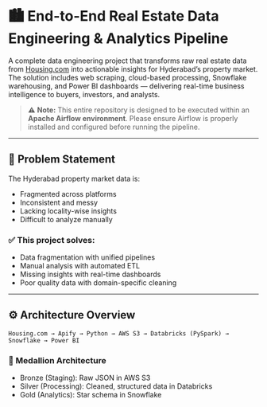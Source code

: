 
# 🏙️ End-to-End Real Estate Data Engineering & Analytics Pipeline

A complete data engineering project that transforms raw real estate data from [Housing.com](https://housing.com) into actionable insights for Hyderabad’s property market. The solution includes web scraping, cloud-based processing, Snowflake warehousing, and Power BI dashboards — delivering real-time business intelligence to buyers, investors, and analysts.

> ⚠️ **Note:** This entire repository is designed to be executed within an **Apache Airflow environment**. Please ensure Airflow is properly installed and configured before running the pipeline.


---

## 📌 Problem Statement

The Hyderabad property market data is:
- Fragmented across platforms
- Inconsistent and messy
- Lacking locality-wise insights
- Difficult to analyze manually

### ✅ This project solves:
- Data fragmentation with unified pipelines  
- Manual analysis with automated ETL  
- Missing insights with real-time dashboards  
- Poor quality data with domain-specific cleaning  

---

## ⚙️ Architecture Overview

```text
Housing.com → Apify → Python → AWS S3 → Databricks (PySpark) → Snowflake → Power BI
```

### 💽 Medallion Architecture
- Bronze (Staging): Raw JSON in AWS S3
- Silver (Processing): Cleaned, structured data in Databricks
- Gold (Analytics): Star schema in Snowflake


